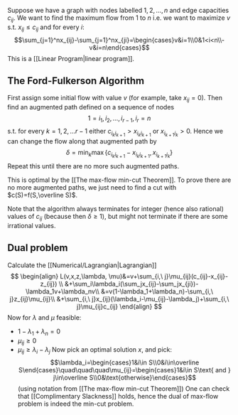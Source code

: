 Suppose we have a graph with nodes labelled $1,2,\dots,n$ and edge capacities $c_{ij}$. 
We want to find the maximum flow from $1$ to $n$ 
i.e. we want to maximize $v$ s.t. $x_{ij}\leq c_{ij}$ and for every $i$:
$$\sum_{j=1}^nx_{ij}-\sum_{j=1}^nx_{ji}=\begin{cases}v&i=1\\0&1<i<n\\-v&i=n\end{cases}$$
This is a [[Linear Program|linear program]].

## The Ford-Fulkerson Algorithm
First assign some initial flow with value $v$ (for example, take $x_{ij}=0$).
Then find an augmented path defined on a sequence of nodes
$$
1=i_1,i_2,\dots,i_{r-1},i_r=n
$$
s.t. for every $k=1,2,\dots r-1$
either $c_{i_ki_{k+1}}>x_{i_ki_{k+1}}$ or $x_{i_{k+1}i_k}>0$. 
Hence we can change the flow along that augmented path by 
$$
\delta=\min_k\max\{c_{i_ki_{k+1}}-x_{i_ki_{k+1}}, x_{i_{k+1}i_k}\}
$$
Repeat this until there are no more such augmented paths.

This is optimal by the [[The max-flow min-cut Theorem]]. 
To prove there are no more augmented paths, 
we just need to find a cut with $c(S)=f(S,\overline S)$. 

Note that the algorithm always terminates for integer (hence also rational) values of $c_{ij}$ 
(because then $\delta\geq 1$), 
but might not terminate if there are some irrational values.

## Dual problem
Calculate the [[Numerical/Lagrangian|Lagrangian]]
$$
\begin{align}
L(v,x,z,\lambda, \mu)&=v+\sum_{i,\ j}\mu_{ij}(c_{ij}-x_{ij}-z_{ij}) \\
&+\sum_i\lambda_i(\sum_jx_{ij}-\sum_jx_{ji})-\lambda_1v+\lambda_nv\\
&=v(1-\lambda_1+\lambda_n)-\sum_{i,\ j}z_{ij}\mu_{ij}\\
&+\sum_{i,\ j}x_{ij}(\lambda_i-\mu_{ij}-\lambda_j)+\sum_{i,\ j}\mu_{ij}c_{ij}
\end{align}
$$
Now for $\lambda$ and $\mu$ feasible:
- $1-\lambda_1+\lambda_n=0$
- $\mu_{ij}\geq 0$
- $\mu_{ij}\geq \lambda_i-\lambda_j$
Now pick an optimal solution $x$, and pick:
$$\lambda_i=\begin{cases}1&i\in S\\0&i\in\overline S\end{cases}\quad\quad\quad\mu_{ij}=\begin{cases}1&i\in S\text{ and } j\in\overline S\\0&\text{otherwise}\end{cases}$$
(using notation from [[The max-flow min-cut Theorem]])
One can check that [[Complimentary Slackness]] holds, 
hence the dual of max-flow problem is indeed the min-cut problem.